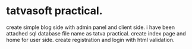 # tatvasoft practical.
create simple blog side with admin panel and client side.
i have been attached sql database file name as tatva practical.
create index page and home for user side.
create registration and login with html validation.

